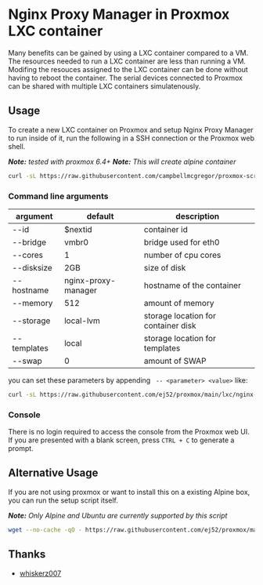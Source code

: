 # Nginx Proxy Manager in Proxmox LXC container

Many benefits can be gained by using a LXC container compared to a VM. The resources needed to run a LXC container are less than running a VM. Modifing the resouces assigned to the LXC container can be done without having to reboot the container. The serial devices connected to Proxmox can be shared with multiple LXC containers simulatenously.

## Usage

To create a new LXC container on Proxmox and setup Nginx Proxy Manager to run inside of it, run the following in a SSH connection or the Proxmox web shell.

***Note:*** _tested with proxmox 6.4+_
***Note:*** _This will create alpine container_

```bash
curl -sL https://raw.githubusercontent.com/campbellmcgregor/proxmox-scripts/main/lxc/nginx-proxy-manager/create.sh | bash -s
```

### Command line arguments
| argument           | default              | description                                            |
|--------------------|----------------------|--------------------------------------------------------|
| --id          | $nextid                   | container id                                           |
| --bridge      | vmbr0                     | bridge used for eth0                                   |
| --cores       | 1                         | number of cpu cores                                    |
| --disksize    | 2GB                       | size of disk                                           |
| --hostname    | nginx-proxy-manager       | hostname of the container                              |
| --memory      | 512                       | amount of memory                                       |
| --storage     | local-lvm                 | storage location for container disk                    |
| --templates   | local                     | storage location for templates                         |
| --swap        | 0                         | amount of SWAP                                         |

you can set these parameters by appending ` -- <parameter> <value>` like:

```bash
curl -sL https://raw.githubusercontent.com/ej52/proxmox/main/lxc/nginx-proxy-manager/create.sh | bash -s -- --cores 4
```

### Console

There is no login required to access the console from the Proxmox web UI. If you are presented with a blank screen, press `CTRL + C` to generate a prompt.


## Alternative Usage

If you are not using proxmox or want to install this on a existing Alpine box, you can run the setup script itself.

***Note:*** _Only Alpine and Ubuntu are currently supported by this script_

```bash
wget --no-cache -qO - https://raw.githubusercontent.com/ej52/proxmox/main/lxc/nginx-proxy-manager/setup.sh | sh
```

## Thanks

- [whiskerz007](https://github.com/whiskerz007?tab=repositories)
